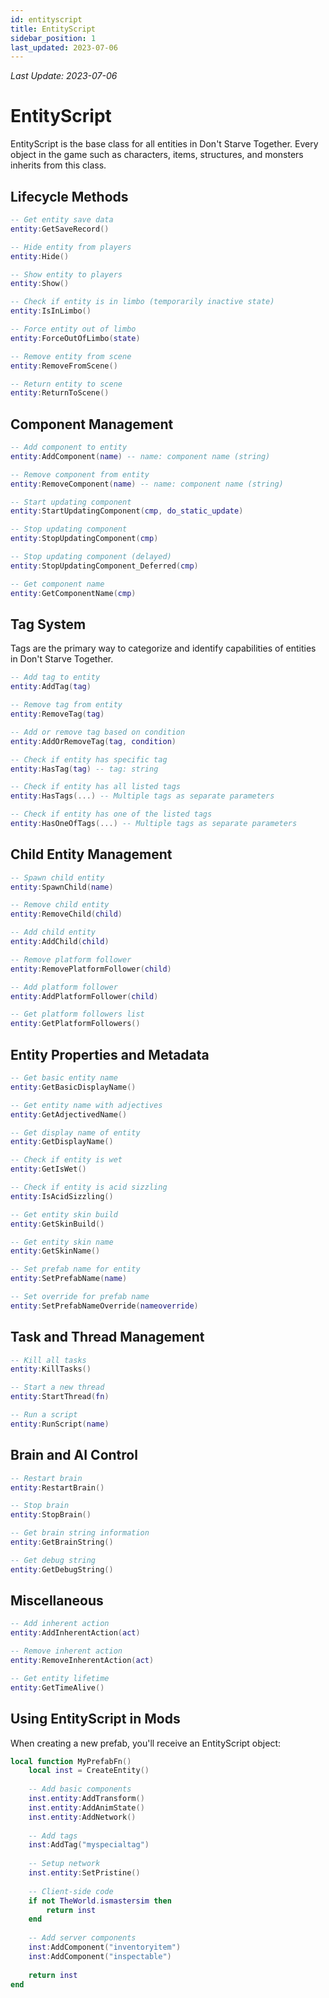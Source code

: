 ```yaml
---
id: entityscript
title: EntityScript
sidebar_position: 1
last_updated: 2023-07-06
---
```

*Last Update: 2023-07-06*
# EntityScript

EntityScript is the base class for all entities in Don't Starve Together. Every object in the game such as characters, items, structures, and monsters inherits from this class.

## Lifecycle Methods

```lua
-- Get entity save data
entity:GetSaveRecord()

-- Hide entity from players
entity:Hide()

-- Show entity to players
entity:Show()

-- Check if entity is in limbo (temporarily inactive state)
entity:IsInLimbo()

-- Force entity out of limbo
entity:ForceOutOfLimbo(state)

-- Remove entity from scene
entity:RemoveFromScene()

-- Return entity to scene
entity:ReturnToScene()
```

## Component Management

```lua
-- Add component to entity
entity:AddComponent(name) -- name: component name (string)

-- Remove component from entity
entity:RemoveComponent(name) -- name: component name (string)

-- Start updating component
entity:StartUpdatingComponent(cmp, do_static_update)

-- Stop updating component
entity:StopUpdatingComponent(cmp)

-- Stop updating component (delayed)
entity:StopUpdatingComponent_Deferred(cmp)

-- Get component name
entity:GetComponentName(cmp)
```

## Tag System

Tags are the primary way to categorize and identify capabilities of entities in Don't Starve Together.

```lua
-- Add tag to entity
entity:AddTag(tag)

-- Remove tag from entity
entity:RemoveTag(tag)

-- Add or remove tag based on condition
entity:AddOrRemoveTag(tag, condition)

-- Check if entity has specific tag
entity:HasTag(tag) -- tag: string

-- Check if entity has all listed tags
entity:HasTags(...) -- Multiple tags as separate parameters

-- Check if entity has one of the listed tags
entity:HasOneOfTags(...) -- Multiple tags as separate parameters
```

## Child Entity Management

```lua
-- Spawn child entity
entity:SpawnChild(name)

-- Remove child entity
entity:RemoveChild(child)

-- Add child entity
entity:AddChild(child)

-- Remove platform follower
entity:RemovePlatformFollower(child)

-- Add platform follower
entity:AddPlatformFollower(child)

-- Get platform followers list
entity:GetPlatformFollowers()
```

## Entity Properties and Metadata

```lua
-- Get basic entity name
entity:GetBasicDisplayName()

-- Get entity name with adjectives
entity:GetAdjectivedName()

-- Get display name of entity
entity:GetDisplayName()

-- Check if entity is wet
entity:GetIsWet()

-- Check if entity is acid sizzling
entity:IsAcidSizzling()

-- Get entity skin build
entity:GetSkinBuild()

-- Get entity skin name
entity:GetSkinName()

-- Set prefab name for entity
entity:SetPrefabName(name)

-- Set override for prefab name
entity:SetPrefabNameOverride(nameoverride)
```

## Task and Thread Management

```lua
-- Kill all tasks
entity:KillTasks()

-- Start a new thread
entity:StartThread(fn)

-- Run a script
entity:RunScript(name)
```

## Brain and AI Control

```lua
-- Restart brain
entity:RestartBrain()

-- Stop brain
entity:StopBrain()

-- Get brain string information
entity:GetBrainString()

-- Get debug string
entity:GetDebugString()
```

## Miscellaneous

```lua
-- Add inherent action
entity:AddInherentAction(act)

-- Remove inherent action
entity:RemoveInherentAction(act)

-- Get entity lifetime
entity:GetTimeAlive()
```

## Using EntityScript in Mods

When creating a new prefab, you'll receive an EntityScript object:

```lua
local function MyPrefabFn()
    local inst = CreateEntity()
    
    -- Add basic components
    inst.entity:AddTransform()
    inst.entity:AddAnimState()
    inst.entity:AddNetwork()
    
    -- Add tags
    inst:AddTag("myspecialtag")
    
    -- Setup network
    inst.entity:SetPristine()
    
    -- Client-side code
    if not TheWorld.ismastersim then
        return inst
    end
    
    -- Add server components
    inst:AddComponent("inventoryitem")
    inst:AddComponent("inspectable")
    
    return inst
end
``` 
